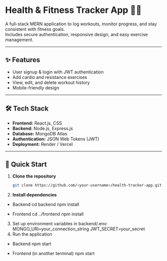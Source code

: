 # Health & Fitness Tracker App 🏋️‍♂️

A full-stack MERN application to log workouts, monitor progress, and stay consistent with fitness goals.  
Includes secure authentication, responsive design, and easy exercise management.

---

## ✨ Features
- User signup & login with JWT authentication  
- Add cardio and resistance exercises  
- View, edit, and delete workout history  
- Mobile-friendly design  

---

## 🛠 Tech Stack
- **Frontend:** React.js, CSS  
- **Backend:** Node.js, Express.js  
- **Database:** MongoDB Atlas  
- **Authentication:** JSON Web Tokens (JWT)  
- **Deployment:** Render / Vercel  

---

## 🚀 Quick Start
1. **Clone the repository**
   ```bash
   git clone https://github.com/<your-username>/health-tracker-app.git
2. **Install dependencies**
- Backend
   cd backend
   npm install

- Frontend
   cd ../frontend
   npm install
3. Set up environment variables in backend/.env:
   MONGO_URI=your_connection_string
   JWT_SECRET=your_secret
4. Run the application
- Backend
   npm start

- Frontend (in another terminal)
   npm start

